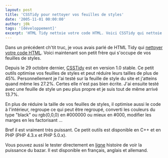 ```yaml
---
layout: post
title: 'CSSTidy pour nettoyer vos feuilles de styles'
date: '2005-11-01 00:00:00'
author: j0k
tags: '[développement]'
excerpt: 'HTML Tidy nettoie votre code HTML. Voici CSSTidy qui nettoie et optimise vos feuilles de styles pour les rendre plus rapide et plus efficace.'
---
```


Dans un précédent ch'tit truc, je vous avais parlé de HTML Tidy qui [nettoyer votre code HTML](http://www.j0k3r.net/chtit-truc-tidy-nettoie-votre-code-html-24.html). Voici maintenant son petit frère qui s'occupe de vos feuilles de styles.

Depuis le 29 octobre dernier, [CSSTidy](http://csstidy.sourceforge.net/) est en version 1.0 stable. Ce petit outils optimise vos feuilles de styles et peut réduire leurs tailles de plus de 45%. Personnellement je l'ai testé sur la feuille de style du site et j'atteins quand même les 27.2%. Certes elle n'est pas bien écrite. J'ai ensuite testé avec une feuille de style un peu plus propre et je suis tout de même arrivé 13.7%.

  En plus de réduire la taille de vos feuilles de styles, il optimise aussi le code à l'intérieur, regroupe ce qui peut être regroupé, converti les couleurs du type "black" ou rgb(0,0,0) en #000000 ou mieux en #000, modifier les marges en les factorisant ...

  Bref il est vraiment très puissant.
 Ce petit outils est disponible en C++ et en PHP (PHP 4.3.x et PHP 5.0.x).

 Vous pouvez aussi le tester directement en [ligne](http://cdburnerxp.se/cssparse/css_optimiser.php?lang=fr) histoire de voir la puissance du bazar. Il est disponible en français, anglais et allemand.
